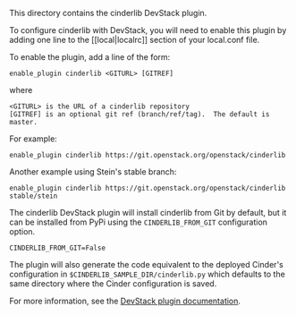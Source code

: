 This directory contains the cinderlib DevStack plugin.

To configure cinderlib with DevStack, you will need to enable this plugin by
adding one line to the [[local|localrc]] section of your local.conf file.

To enable the plugin, add a line of the form:

    enable_plugin cinderlib <GITURL> [GITREF]

where

    <GITURL> is the URL of a cinderlib repository
    [GITREF] is an optional git ref (branch/ref/tag).  The default is master.

For example:

    enable_plugin cinderlib https://git.openstack.org/openstack/cinderlib

Another example using Stein's stable branch:

    enable_plugin cinderlib https://git.openstack.org/openstack/cinderlib stable/stein

The cinderlib DevStack plugin will install cinderlib from Git by default, but
it can be installed from PyPi using the `CINDERLIB_FROM_GIT` configuration
option.

    CINDERLIB_FROM_GIT=False

The plugin will also generate the code equivalent to the deployed Cinder's
configuration in `$CINDERLIB_SAMPLE_DIR/cinderlib.py` which defaults to the
same directory where the Cinder configuration is saved.

For more information, see the [DevStack plugin documentation](https://docs.openstack.org/devstack/latest/plugins.html).
